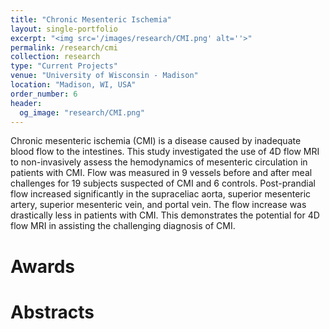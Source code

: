 ```yaml
---
title: "Chronic Mesenteric Ischemia"
layout: single-portfolio
excerpt: "<img src='/images/research/CMI.png' alt=''>"
permalink: /research/cmi
collection: research
type: "Current Projects"
venue: "University of Wisconsin - Madison"
location: "Madison, WI, USA"
order_number: 6
header: 
  og_image: "research/CMI.png"
---
```


Chronic mesenteric ischemia (CMI) is a disease caused by inadequate blood flow to the intestines. This study investigated the use of 4D flow MRI to non-invasively assess the hemodynamics of mesenteric circulation in patients with CMI. Flow was measured in 9 vessels before and after meal challenges for 19 subjects suspected of CMI and 6 controls. Post-prandial flow increased significantly in the supraceliac aorta, superior mesenteric artery, superior mesenteric vein, and portal vein. The flow increase was drastically less in patients with CMI. This demonstrates the potential for 4D flow MRI in assisting the challenging diagnosis of CMI.

Awards
======

Abstracts
======
